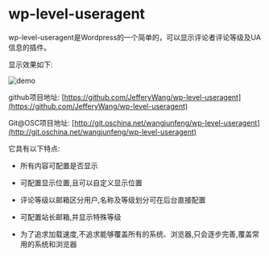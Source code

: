 wp-level-useragent
======

wp-level-useragent是Wordpress的一个简单的，可以显示评论者评论等级及UA信息的插件。

显示效果如下:

![demo](http://i1.tietuku.com/bcaa6be32f80a3d9.png)

github项目地址:  [https://github.com/JefferyWang/wp-level-useragent](https://github.com/JefferyWang/wp-level-useragent)

Git@OSC项目地址:  [http://git.oschina.net/wangjunfeng/wp-level-useragent](http://git.oschina.net/wangjunfeng/wp-level-useragent)

它具有以下特点:

* 所有内容可配置是否显示

* 可配置显示位置,且可以自定义显示位置

* 评论等级以邮箱区分用户,名称及等级划分可在后台直接配置

* 可配置站长邮箱,并显示特殊等级

* 为了追求加载速度,不追求能够覆盖所有的系统、浏览器,只会逐步完善,覆盖常用的系统和浏览器
